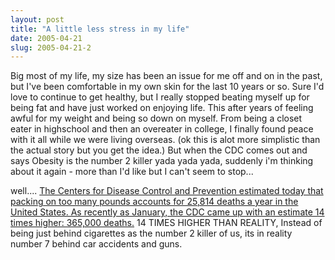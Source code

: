 ```yaml
---
layout: post
title: "A little less stress in my life"
date: 2005-04-21
slug: 2005-04-21-2
---
```


Big most of my life, my size has been an issue for me off and on in the past, but I&apos;ve been comfortable in my own skin for the last 10 years or so.    Sure I&apos;d love to continue to get healthy, but I really stopped beating myself up for  being fat and have just worked on enjoying life.  This after years of feeling awful for my weight and being so down on myself.  From being a closet eater in highschool and then an overeater in college, I finally found peace with it all while we were living overseas.  (ok this is alot more simplistic than the actual story but you get the idea.)  But when the CDC comes out and says Obesity is the number 2 killer yada yada yada, suddenly i&apos;m thinking about it again - more than I&apos;d like but I can&apos;t seem to stop...

well.... [The Centers for Disease Control and Prevention estimated today that packing on too many pounds accounts for 25,814 deaths a year in the United States. As recently as January, the CDC came up with an estimate 14 times higher: 365,000 deaths.](http://www.chron.com/cs/CDA/ssistory.mpl/nation/3142605)  14 TIMES HIGHER THAN REALITY, Instead of being just behind cigarettes as the number 2 killer of us, its in reality number 7 behind car accidents and guns. 


